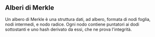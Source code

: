 ## Alberi di Merkle

Un albero di Merkle è una struttura dati, ad albero, formata di nodi foglia, nodi intermedi, e nodo radice. Ogni nodo contiene puntatori ai dodi sottostanti e uno hash derivato da essi, che ne prova l'integrità.

